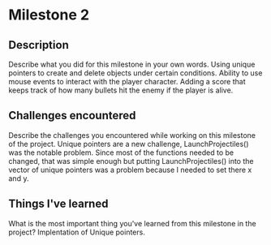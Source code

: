 # Milestone 2

## Description
Describe what you did for this milestone in your own words.
Using unique pointers to create and delete objects under certain conditions. Ability to use mouse events to interact with the 
player character. Adding a score that keeps track of how many bullets hit the enemy if the player is alive.

## Challenges encountered
Describe the challenges you encountered while working on this milestone of the project.
Unique pointers are a new challenge, LaunchProjectiles() was the notable problem. Since most of the functions needed to be changed,
that was simple enough but putting LaunchProjectiles() into the vector of unique pointers was a problem because I needed to 
set there x and y. 

## Things I've learned
What is the most important thing you've learned from this milestone in the project?
Implentation of Unique pointers.
